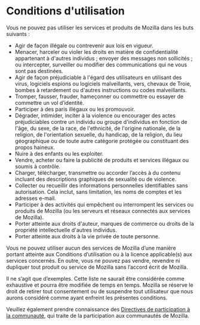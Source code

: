# Conditions d'utilisation

Vous ne pouvez pas utiliser les services et produits de Mozilla dans les buts suivants :

* Agir de façon illégale ou contrevenir aux lois en vigueur.
* Menacer, harceler ou violer les droits en matière de confidentialité appartenant à d'autres individus ; envoyer des messages non sollicités ; ou intercepter, surveiller ou modifier des communications qui ne vous sont pas destinées.
* Agir de façon préjudiciable à l'égard des utilisateurs en utilisant des virus, logiciels espions ou logiciels malveillants, vers, chevaux de Troie, bombes à retardement ou d'autres instructions ou codes malveillants.
* Tromper, fausser, frauder, hameçonner ou commettre ou essayer de commettre un vol d’identité.
* Participer à des paris illégaux ou les promouvoir.
* Dégrader, intimider, inciter à la violence ou encourager des actes préjudiciables contre un individu ou groupe d'individus en fonction de l'âge, du sexe, de la race, de l'ethnicité, de l'origine nationale, de la religion, de l'orientation sexuelle, du handicap, de la religion, du lieu géographique ou de toute autre catégorie protégée ou constituant des propos haineux.
* Nuire à des enfants ou les exploiter.
* Vendre, acheter ou faire la publicité de produits et services illégaux ou soumis à contrôle.
* Charger, télécharger, transmettre ou accorder l’accès à du contenu incluant des descriptions graphiques de sexualité ou de violence.
* Collecter ou recueillir des informations personnelles identifiables sans autorisation. Cela inclut, sans limitation, les noms de comptes et les adresses e-mail.
* Participer à des activités qui empêchent ou interrompent les services ou produits de Mozilla (ou les serveurs et réseaux connectés aux services de Mozilla).
* Porter atteinte aux droits d'auteur, marques de commerce ou droits de la propriété intellectuelle d'autres individus.
* Porter atteinte aux droits à la vie privée de toute personne.

Vous ne pouvez utiliser aucun des services de Mozilla d’une manière portant atteinte aux Conditions d’utilisation ou à la licence applicable(s) aux services concernés. En outre, vous ne pouvez pas vendre, revendre ni dupliquer tout produit ou service de Mozilla sans l’accord écrit de Mozilla.

Il ne s’agit que d’exemples. Cette liste ne saurait être considérée comme exhaustive et pourra être modifiée de temps en temps. Mozilla se réserve le droit de retirer tout consentement ou de suspendre tout utilisateur que nous aurons considéré comme ayant enfreint les présentes conditions.

Veuillez également prendre connaissance des [Directives de participation à la communauté](https://www.mozilla.org/about/governance/policies/participation/), qui traite de la participation aux communautés de Mozilla.
